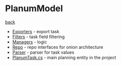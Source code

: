 # PlanumModel
[back](../Planum.md)

- [Exporters](./Exporters/Exporters.md) - export task
- [Filters](./Filters/Filters.md) - task field filtering
- [Managers](./Managers/Managers.md) - logic
- [Repo](./Repo/Repo.md) - repo interfaces for onion architecture
- [Parser](./Parser/Parser.md) - parser for task values
- [PlanumTask.cs](./PlanumTask.cs) - main planning entity in the project
